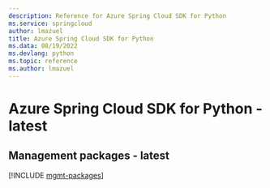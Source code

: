 ```yaml
---
description: Reference for Azure Spring Cloud SDK for Python
ms.service: springcloud
author: lmazuel
title: Azure Spring Cloud SDK for Python
ms.data: 08/19/2022
ms.devlang: python
ms.topic: reference
ms.author: lmazuel
---
```

# Azure Spring Cloud SDK for Python - latest

## Management packages - latest
[!INCLUDE [mgmt-packages](spring-cloud-mgmt-index.md)]